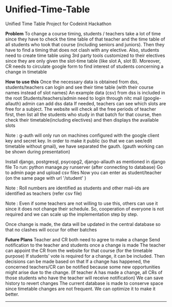 # Unified-Time-Table

Unified Time Table Project for Codeinit Hackathon

**Problem**
To change a course timing, students / teachers take a lot of time since they have to check the time table of that teacher and the time table of all students who took that course (including seniors and juniors). Then they have to find a timing that does not clash with any elective. Also, students need to create time table using 3rd party tools customized to their electives since they are only given the slot-time table (like slot A, slot B). Moreover, CR needs to circulate google form to find interest of students concerning a change in timetable


**How to use this**
Once the necessary data is obtained from dss, students/teachers can login and see their time table (with their course names instead of slot names)
An example data (csv) from dss is included in the root
Students/teachers/admin need to login through nitc mail (google-allauth)
admin can add dss data
If needed, teachers can see which slots are free for a subject. The website will check all the free periods of teacher first, then list all the students who study in that batch for that course, then check their timetable(including electives) and then displays the available slots

Note : g-auth will only run on machines configured with the google client key and secret key. In order to make it public (so that we can see/edit timetable without gmail), we have separated the gauth. (gauth working can be shown during presentation)

Install django, postgresql, psycopg2, django-allauth as mentioned in django file
To run: python manage.py runserver (after connecting to database)
Go to admin page and upload csv files 
Now you can enter as student/teacher (on the same page with url '/student' )

Note : Roll numbers are identified as students and other mail-ids are identified as teachers (refer csv file)

Note : Even if some teachers are not willing to use this, others can use it since it does not change their schedule. So, cooperation of everyone is not required and we can scale up the implementation step by step.

Once change is made, the data will be updated in the central database so that no clashes will occur for other batches

**Future Plans**
Teacher and CR both need to agree to make a change
Send notification to the teacher and students once a change is made
The teacher can appoint the CR from the website for that course (for the timetable purpose)
If students’ vote is required for a change, it can be included. Then decisions can be made based on that
If a change has happened, the concerned teachers/CR can be notified because some new opportunities might arise due to the change. (If teacher A has made a change, all CRs of those students who have the teacher will receive notification)
We can save history to revert changes
The current database is made to conserve space since timetable changes are not frequent. We can optimize it to make it better.

****

